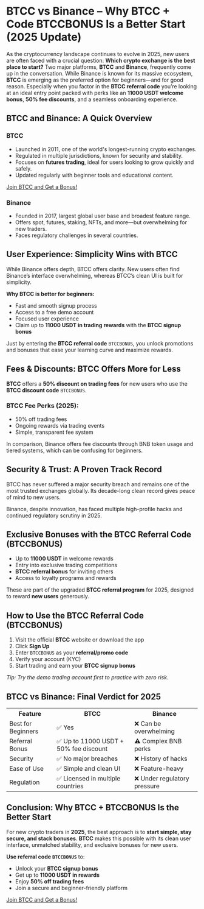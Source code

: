 

  <h1>BTCC vs Binance – Why BTCC + Code BTCCBONUS Is a Better Start (2025 Update)</h1>

  <p>As the cryptocurrency landscape continues to evolve in 2025, new users are often faced with a crucial question: <strong>Which crypto exchange is the best place to start?</strong> Two major platforms, <strong>BTCC</strong> and <strong>Binance</strong>, frequently come up in the conversation. While Binance is known for its massive ecosystem, <strong>BTCC</strong> is emerging as the preferred option for beginners—and for good reason. Especially when you factor in the <strong>BTCC referral code</strong>  you’re looking at an ideal entry point packed with perks like an <strong>11000 USDT welcome bonus</strong>, <strong>50% fee discounts</strong>, and a seamless onboarding experience.</p>

  <h2>BTCC and Binance: A Quick Overview</h2>

  <h3>BTCC</h3>
  <ul>
    <li>Launched in 2011, one of the world's longest-running crypto exchanges.</li>
    <li>Regulated in multiple jurisdictions, known for security and stability.</li>
    <li>Focuses on <strong>futures trading</strong>, ideal for users looking to grow quickly and safely.</li>
    <li>Updated regularly with beginner tools and educational content.</li>
  </ul>
<a href="https://partner.btcc.com/us/c/BTCCBONUS/9303" target="_blank">Join BTCC and Get a Bonus!</a>

  <h3>Binance</h3>
  <ul>
    <li>Founded in 2017, largest global user base and broadest feature range.</li>
    <li>Offers spot, futures, staking, NFTs, and more—but overwhelming for new traders.</li>
    <li>Faces regulatory challenges in several countries.</li>
  </ul>

  <h2>User Experience: Simplicity Wins with BTCC</h2>

  <p>While Binance offers depth, BTCC offers clarity. New users often find Binance’s interface overwhelming, whereas BTCC’s clean UI is built for simplicity.</p>

  <div class="highlight">
    <strong>Why BTCC is better for beginners:</strong>
    <ul>
      <li>Fast and smooth signup process</li>
      <li>Access to a free demo account</li>
      <li>Focused user experience</li>
      <li>Claim up to <strong>11000 USDT in trading rewards</strong> with the <strong>BTCC signup bonus</strong></li>
    </ul>
  </div>

  <p>Just by entering the <strong>BTCC referral code</strong> <code>BTCCBONUS</code>, you unlock promotions and bonuses that ease your learning curve and maximize rewards.</p>

  <h2>Fees & Discounts: BTCC Offers More for Less</h2>

  <p><strong>BTCC</strong> offers a <strong>50% discount on trading fees</strong> for new users who use the <strong>BTCC discount code</strong> <code>BTCCBONUS</code>.</p>

  <h3>BTCC Fee Perks (2025):</h3>
  <ul>
    <li>50% off trading fees</li>
    <li>Ongoing rewards via trading events</li>
    <li>Simple, transparent fee system</li>
  </ul>

  <p>In comparison, Binance offers fee discounts through BNB token usage and tiered systems, which can be confusing for beginners.</p>

  <h2>Security & Trust: A Proven Track Record</h2>

  <p>BTCC has never suffered a major security breach and remains one of the most trusted exchanges globally. Its decade-long clean record gives peace of mind to new users.</p>

  <p>Binance, despite innovation, has faced multiple high-profile hacks and continued regulatory scrutiny in 2025.</p>

  <h2>Exclusive Bonuses with the BTCC Referral Code (BTCCBONUS)</h2>

  <ul>
    <li>Up to <strong>11000 USDT</strong> in welcome rewards</li>
    <li>Entry into exclusive trading competitions</li>
    <li><strong>BTCC referral bonus</strong> for inviting others</li>
    <li>Access to loyalty programs and rewards</li>
  </ul>

  <p>These are part of the upgraded <strong>BTCC referral program</strong> for 2025, designed to reward <strong>new users</strong> generously.</p>

  <h2>How to Use the BTCC Referral Code (BTCCBONUS)</h2>

  <ol>
    <li>Visit the official <strong>BTCC</strong> website or download the app</li>
    <li>Click <strong>Sign Up</strong></li>
    <li>Enter <code>BTCCBONUS</code> as your <strong>referral/promo code</strong></li>
    <li>Verify your account (KYC)</li>
    <li>Start trading and earn your <strong>BTCC signup bonus</strong></li>
  </ol>

  <p><em>Tip: Try the demo trading account first to practice with zero risk.</em></p>

  <h2>BTCC vs Binance: Final Verdict for 2025</h2>

  <table>
    <tr>
      <th>Feature</th>
      <th>BTCC</th>
      <th>Binance</th>
    </tr>
    <tr>
      <td>Best for Beginners</td>
      <td>✅ Yes</td>
      <td>❌ Can be overwhelming</td>
    </tr>
    <tr>
      <td>Referral Bonus</td>
      <td>✅ Up to 11000 USDT + 50% fee discount</td>
      <td>⚠️ Complex BNB perks</td>
    </tr>
    <tr>
      <td>Security</td>
      <td>✅ No major breaches</td>
      <td>❌ History of hacks</td>
    </tr>
    <tr>
      <td>Ease of Use</td>
      <td>✅ Simple and clean UI</td>
      <td>❌ Feature-heavy</td>
    </tr>
    <tr>
      <td>Regulation</td>
      <td>✅ Licensed in multiple countries</td>
      <td>❌ Under regulatory pressure</td>
    </tr>
  </table>

  <h2>Conclusion: Why BTCC + BTCCBONUS Is the Better Start</h2>

  <p>For new crypto traders in <strong>2025</strong>, the best approach is to <strong>start simple, stay secure, and stack bonuses</strong>. <strong>BTCC</strong> makes this possible with its clean user interface, unmatched stability, and exclusive bonuses for new users.</p>

  <div class="highlight">
    <strong>Use referral code <code>BTCCBONUS</code></strong> to:
    <ul>
      <li>Unlock your <strong>BTCC signup bonus</strong></li>
      <li>Get up to <strong>11000 USDT in rewards</strong></li>
      <li>Enjoy <strong>50% off trading fees</strong></li>
      <li>Join a secure and beginner-friendly platform</li>
    </ul>
  </div>

 <a href="https://partner.btcc.com/us/c/BTCCBONUS/9303" target="_blank">Join BTCC and Get a Bonus!</a>


</body>
</html>
